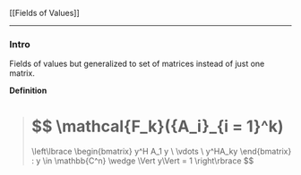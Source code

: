[[Fields of Values]]

---
### **Intro**

Fields of values but generalized to set of matrices instead of just one matrix. 

**Definition**

> $$
> \mathcal{F_k}(\{A_i\}_{i = 1}^k) 
> = 
> \left\lbrace
>     \begin{bmatrix}
>         y^H A_1 y
>         \\
>         \vdots
>         \\
>         y^HA_ky
>     \end{bmatrix}
>     : 
>     y \in \mathbb{C^n} \wedge \Vert y\Vert = 1
> \right\rbrace
> $$


